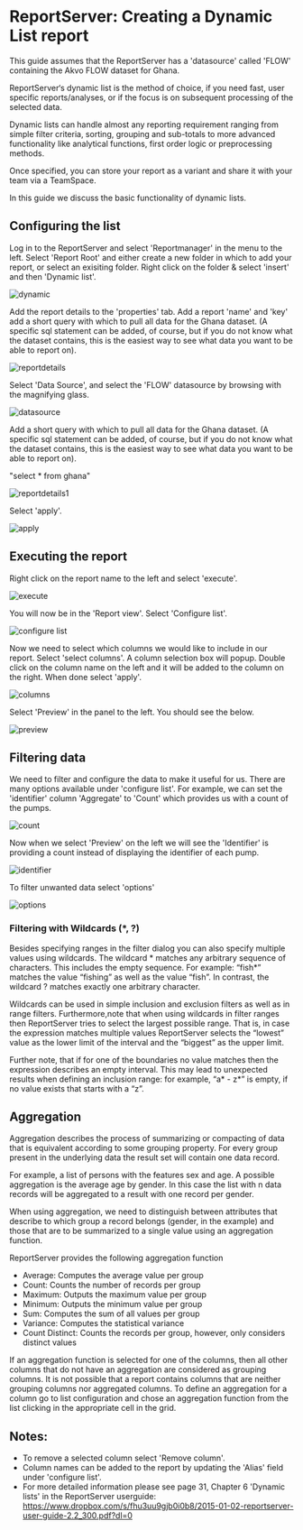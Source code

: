 # ReportServer:  Creating a Dynamic List report

This guide assumes that the ReportServer has a 'datasource' called 'FLOW' containing the Akvo FLOW dataset for Ghana.

ReportServer‘s dynamic list is the method of choice, if you need fast, user specific reports/analyses, or if the focus is on subsequent processing of the selected data.

Dynamic lists can handle almost any reporting requirement ranging from simple filter criteria, sorting, grouping and sub-totals to more advanced functionality like analytical functions, first order logic or preprocessing methods.

Once specified, you can store your report as a variant and share it with your team via a TeamSpace.

In this guide we discuss the basic functionality of dynamic lists.

##  Configuring the list

Log in to the ReportServer and select 'Reportmanager' in the menu to the left.  Select 'Report Root' and either create a new folder in which to add your report, or select an exisiting folder.  Right click on the folder & select 'insert' and then 'Dynamic list'.

![dynamic](https://raw.githubusercontent.com/akvo/akvo-reporting/master/Documentation/tutorials/report_server_user_guides/img/10.png?raw=true "dynamic list")

Add the report details to the 'properties' tab.  Add a report 'name' and 'key' add a short query with which to pull all data for the Ghana dataset.  (A specific sql statement can be added, of course, but if you do not know what the dataset contains, this is the easiest way to see what data you want to be able to report on). 

![reportdetails](https://raw.githubusercontent.com/akvo/akvo-reporting/master/Documentation/tutorials/report_server_user_guides/img/11.png?raw=true "report details")


Select 'Data Source', and select the 'FLOW' datasource by browsing with the magnifying glass.

![datasource](https://github.com/akvo/akvo-reporting/blob/master/Documentation/tutorials/report_server_user_guides/img/60.png?raw=true "datasource")

Add a short query with which to pull all data for the Ghana dataset.  (A specific sql statement can be added, of course, but if you do not know what the dataset contains, this is the easiest way to see what data you want to be able to report on).  

"select *
from ghana"

![reportdetails1](https://raw.githubusercontent.com/akvo/akvo-reporting/master/Documentation/tutorials/report_server_user_guides/img/11.png?raw=true "report details1")

Select 'apply'.

![apply](https://raw.githubusercontent.com/akvo/akvo-reporting/master/Documentation/tutorials/report_server_user_guides/img/40a.png?raw=true "apply")

## Executing the report

Right click on the report name to the left and select 'execute'.

![execute](https://raw.githubusercontent.com/akvo/akvo-reporting/master/Documentation/tutorials/report_server_user_guides/img/31.png?raw=true "execute")

You will now be in the 'Report view'.  Select 'Configure list'.

![configure list](https://raw.githubusercontent.com/akvo/akvo-reporting/master/Documentation/tutorials/report_server_user_guides/img/920.png?true=raw "configure list")

Now we need to select which columns we would like to include in our report.  Select 'select columns'. A column selection box will popup.  Double click on the column name on the left and it will be added to the column on the right.  When done select 'apply'.

![columns](https://raw.githubusercontent.com/akvo/akvo-reporting/master/Documentation/tutorials/report_server_user_guides/img/290.png?raw=true "columns")

Select 'Preview' in the panel to the left.  You should see the below.


![preview](https://raw.githubusercontent.com/akvo/akvo-reporting/master/Documentation/tutorials/report_server_user_guides/img/110.png?raw=true "preview")

## Filtering data

We need to filter and configure the data to make it useful for us.  There are many options available under 'configure list'.  For example, we can set the 'identifier' column 'Aggregate' to 'Count' which provides us with a count of the pumps.

![count](https://raw.githubusercontent.com/akvo/akvo-reporting/master/Documentation/tutorials/report_server_user_guides/img/120.png?raw=true "count")

Now when we select 'Preview' on the left we will see the 'Identifier' is providing a count instead of displaying the identifier of each pump.

![identifier](https://raw.githubusercontent.com/akvo/akvo-reporting/master/Documentation/tutorials/report_server_user_guides/img/130.png?raw=true "identifier")

To filter unwanted data select 'options'

![options](https://raw.githubusercontent.com/akvo/akvo-reporting/master/Documentation/tutorials/report_server_user_guides/img/911.png?raw=true "options")

### Filtering with Wildcards (*, ?)

Besides specifying ranges in the filter dialog you can also specify multiple values using wildcards. The wildcard * matches any arbitrary sequence of characters. This includes the empty sequence. For example: “fish*” matches the value “fishing” as well as the value “fish”. In contrast, the wildcard ? matches exactly one arbitrary character.

Wildcards can be used in simple inclusion and exclusion filters as well as in range filters. Furthermore,note that when using wildcards in filter ranges then ReportServer tries to select the largest possible range. That is, in case the expression matches multiple values ReportServer selects the “lowest” value as the lower limit of the interval and the “biggest” as the upper limit.

Further note, that if for one of the boundaries no value matches then the expression describes an empty interval. This may lead to unexpected results when defining an inclusion range: for example, “a* - z*” is empty, if no value exists that starts with a “z”.

## Aggregation

Aggregation describes the process of summarizing or compacting of data that is equivalent according to some grouping property. For every group present in the underlying data the result set will contain one data record. 

For example, a list of persons with the features sex and age. A possible aggregation is the average age by gender. In this case the list with n data records will be aggregated to a result with one record per gender.

When using aggregation, we need to distinguish between attributes that describe to which group a record belongs (gender, in the example) and those that are to be summarized to a single value using an aggregation function.

ReportServer provides the following aggregation function
- Average: Computes the average value per group
- Count: Counts the number of records per group
- Maximum: Outputs the maximum value per group
- Minimum: Outputs the minimum value per group
- Sum: Computes the sum of all values per group
- Variance: Computes the statistical variance
- Count Distinct: Counts the records per group, however, only considers distinct values

If an aggregation function is selected for one of the columns, then all other columns that do not have an aggregation are considered as grouping columns. It is not possible that a report contains columns that are neither grouping columns nor aggregated columns. To define an aggregation for a column go to list configuration and chose an aggregation function from the list clicking in the appropriate cell in the grid.

## Notes:

- To remove a selected column select 'Remove column'. 
- Column names can be added to the report by updating the 'Alias' field under 'configure list'.
- For more detailed information please see page 31, Chapter 6 'Dynamic lists' in the ReportServer userguide:  https://www.dropbox.com/s/fhu3uu9gjb0i0b8/2015-01-02-reportserver-user-guide-2.2_300.pdf?dl=0
















